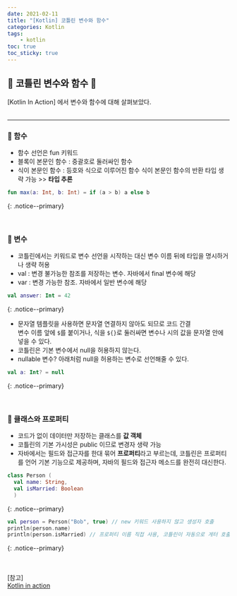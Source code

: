 ```yaml
---
date: 2021-02-11
title: "[Kotlin] 코틀린 변수와 함수"
categories: Kotlin
tags:
    - kotlin
toc: true
toc_sticky: true
---
```

## 👗 코틀린 변수와 함수 🥰

[Kotlin In Action] 에서 변수와 함수에 대해 살펴보았다.  
&nbsp;  

---

### 🧸 함수  
- 함수 선언은 fun 키워드  
- 블록이 본문인 함수 : 중괄호로 둘러싸인 함수  
- 식이 본문인 함수 : 등호와 식으로 이루어진 함수
식이 본문인 함수의 반환 타입 생략 가능 >> <b>타입 추론</b>  

``` kotlin
fun max(a: Int, b: Int) = if (a > b) a else b
```
{: .notice--primary}  

&nbsp;  

### 🧸 변수  
- 코틀린에서는 키워드로 변수 선언을 시작하는 대신 변수 이름 뒤에 타입을 명시하거나 생략 허용  
- val : 변경 불가능한 참조를 저장하는 변수. 자바에서 final 변수에 해당  
- var : 변경 가능한 참조. 자바에서 일반 변수에 해당  

``` kotlin
val answer: Int = 42
```
{: .notice--primary}  

- 문자열 템플릿을 사용하면 문자열 연결하지 않아도 되므로 코드 간결  
변수 이름 앞에 `$`를 붙이거나, 식을 `${}`로 둘러싸면 변수나 시의 값을 문자열 안에 넣을 수 있다.  
- 코틀린은 기본 변수에서 null을 허용하지 않는다.  
- nullable 변수? 아래처럼 null을 허용하는 변수로 선언해줄 수 있다.  

``` kotlin
val a: Int? = null
```
{: .notice--primary}  

&nbsp;  

### 🧸 클래스와 프로퍼티  
- 코드가 없이 데이터만 저장하는 클래스를 <b>값 객체</b>  
- 코틀린의 기본 가시성은 public 이므로 변경자 생략 가능  
- 자바에서는 필드와 접근자를 한대 묶어 <b>프로퍼티</b>라고 부르는데, 코틀린은 프로퍼티를 언어 기본 기능으로 제공하며, 자바의 필드와 접근자 메소드를 완전히 대신한다.  

```kotlin
class Person (
  val name: String,
  val isMarried: Boolean
  )
```
{: .notice--primary}  

``` kotlin
val person = Person("Bob", true) // new 키워드 사용하지 않고 생성자 호출  
println(person.name)
println(person.isMarried) // 프로퍼티 이름 직접 사용, 코틀린이 자동으로 게터 호출  
```
{: .notice--primary}  

&nbsp;  
&nbsp;  
[참고]  
[Kotlin in action](http://www.yes24.com/Product/Goods/55148593)  

